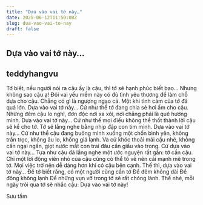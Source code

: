 ```yaml
---
title: "Dựa vào vai tớ này…"
date: 2025-06-12T11:50:08Z
slug: dua-vao-vai-to-nay
draft: false
---
```


## Dựa vào vai tớ này…

## teddyhangvu

Tớ biết, nếu người nói ra câu ấy là cậu, thì tớ sẽ hạnh phúc biết bao…
Nhưng không sao cậu ạ!
Đôi vai yếu mềm này có đủ tình yêu thương để làm chỗ dựa cho cậu.
Chẳng có gì là ngượng ngạo cả. Một khi tình cảm của tớ đã quá lớn.
Dựa vào vai tớ này…
 Cứ như thể tớ đang chia sẻ hơi ấm cho cậu.
Những đêm cậu lo nghĩ, đơn độc nơi xa xôi, nơi chẳng phải là quê hương mình.
Dựa vào vai tớ này…
Cứ như thể mọi điều không thể thốt thành lời cậu sẽ kể cho tớ. Tớ sẽ lắng nghe bằng nhịp đập con tim mình.
Dựa vào vai tớ này…
Cứ như thể cậu đang buông mình xuống một chốn bình yên, không trằn trọc, không âu lo, không giá lạnh.
Và cứ khóc thoải mái cậu nhé, không cần ngại ngần, giọt nước mắt con trai đâu cần giấu vào trong.
Cứ dựa vào vai tớ này…
Tựa như cậu đã lắng nghe một ước nguyện rất gần: tớ cần cậu.
Chỉ một lời động viên nhỏ của cậu cũng có thể tô vẽ nên cái mạnh mẽ trong tớ. Mọi việc trở nên dễ dàng hơn khi có cậu bên cạnh.
Thế thì, dựa vào vai tớ này…
Để tớ biết rằng, có một người cũng cần tớ
Để đêm không dài
Để đông không lạnh
Để những vụn vỡ trong tớ sẽ rất chóng lành.
Thế nhé, mỗi ngày trôi qua tớ sẽ nhắc cậu: Dựa vào vai tớ này!
 
Sưu tầm